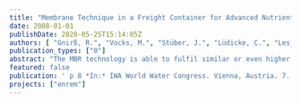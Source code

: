 ```yaml
---
title: "Membrane Technique in a Freight Container for Advanced Nutrients Removal - The ENREM Demonstration Project"
date: 2008-01-01
publishDate: 2020-05-25T15:14:05Z
authors: [ "Gnirß, R.", "Vocks, M.", "Stüber, J.", "Lüdicke, C.", "Lesjean, B." ]
publication_types: ["0"]
abstract: "The MBR technology is able to fulfil similar or even higher standard for nutrients removal than conventional activated sludge processes. This paper presents the results of a scheme constructed in a remote and yet unsewered area of Berlin requiring high quality wastewater treatment, and consisting of one containerised MBR unit together with a low pressure sewer. The process includes enhanced biological phosphorus removal and post-denitrification. In order to flatten out the hydraulic and load profile, and therefore to reduce the size of the biological reactor and the membrane surface, a buffer tank was installed before the MBR-plant. The full-scale MBR demonstration plant in Berlin-Margaretenhöhe or 250 p.e.(person equivalent) could be operated continuously by remote control and could fulfil high quality treatment for both disinfection and enhanced biological phosphorus and nitrogen removal, matching under design load conditions the effluent criteria of TP < 0.1 mgP/L and TN < 10 mgN/L ( 99% P- and 90% N-elimination)."
featured: false
publication: ' p 8 *In:* IWA World Water Congress. Vienna, Austria. 7. - 12.9.2008'
projects: ["enrem"]
---
```


